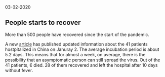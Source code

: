  03-02-2020

## People starts to recover

 More than 500 people have recovered since the start of the pandemic. 

 A new [article](https://www.thelancet.com/pdfs/journals/lancet/PIIS0140-6736(20)30183-5.pdf) has published updated information about the 41 patients hostpitalized in China on Januray 2. 
The average incubation period is about 5.2 days. This means that for almost a week, on average, there is the possibility that an asymptomatic person can still spread the virus. Out of the 41 patients, 6 died. 
28 of them recovered and left the hospital after 10 days without fever.
